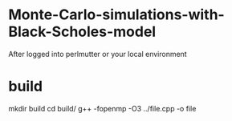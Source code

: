 # Monte-Carlo-simulations-with-Black-Scholes-model
After logged into perlmutter or your local environment

# build
mkdir build
cd build/
g++ -fopenmp -O3 ../file.cpp -o file
